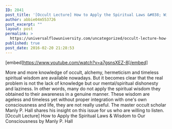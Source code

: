 ```yaml
---
ID: 2841
post_title: '[Occult Lecture] How to Apply the Spiritual Laws &#038; Wisdom to Our Consciousness'
author: abbie04m553726
post_excerpt: ""
layout: post
permalink: >
  https://universalflowuniversity.com/uncategorized/occult-lecture-how-to-apply-the-spiritual-laws-wisdom-to-our-consciousness/
published: true
post_date: 2016-02-20 21:28:53
---
```

[embed]https://www.youtube.com/watch?v=a7gsnsXEZ-8[/embed]<br>
<p>More and more knowledge of occult, alchemy, hermeticism and timeless spiritual wisdom are available nowadays. But it becomes clear that the real problem is not the lack of knowledge but our mental/spiritual dishonesty and laziness. In other words, many do not apply the spiritual wisdom they obtained to their awareness in a genuine manner. These wisdom are ageless and timeless yet without proper integration with one's own consciousness and life, they are not really useful. The master occult scholar Manly P. Hall shares his insight on this issue for us who are willing to listen. 
[Occult Lecture] How to Apply the Spiritual Laws & Wisdom to Our Consciousness by Manly P. Hall</p>